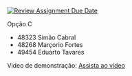 [![Review Assignment Due Date](https://classroom.github.com/assets/deadline-readme-button-24ddc0f5d75046c5622901739e7c5dd533143b0c8e959d652212380cedb1ea36.svg)](https://classroom.github.com/a/REvBSC4c)

Opção C

- 48323 Simão Cabral
- 48268 Marçorio Fortes
- 49454 Eduarto Tavares

Video de demonstração: [Assista ao vídeo](https://clipchamp.com/watch/TXsjyMzzEbM)
